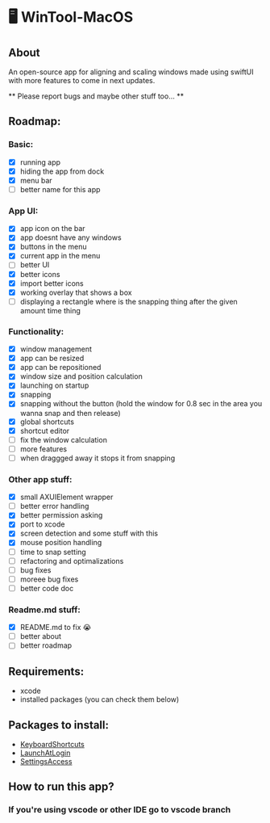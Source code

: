 # 🖥️ WinTool-MacOS
## About
An open-source app for aligning and scaling windows made using swiftUI with more features to come in next updates.

** Please report bugs and maybe other stuff too... **
## Roadmap:
### Basic:
- [x] running app
- [x] hiding the app from dock
- [x] menu bar
- [ ] better name for this app
### App UI:
- [x] app icon on the bar
- [x] app doesnt have any windows
- [x] buttons in the menu
- [x] current app in the menu
- [ ] better UI
- [x] better icons
- [x] import better icons
- [x] working overlay that shows a box
- [ ] displaying a rectangle where is the snapping thing after the given amount time thing
### Functionality:
- [x] window management
- [x] app can be resized
- [x] app can be repositioned
- [x] window size and position calculation
- [x] launching on startup
- [x] snapping
- [x] snapping without the button (hold the window for 0.8 sec in the area you wanna snap and then release)
- [x] global shortcuts
- [x] shortcut editor
- [ ] fix the window calculation
- [ ] more features
- [ ] when draggged away it stops it from snapping
### Other app stuff:
- [x] small AXUIElement wrapper
- [ ] better error handling
- [x] better permission asking
- [x] port to xcode
- [x] screen detection and some stuff with this
- [x] mouse position handling
- [ ] time to snap setting
- [ ] refactoring and optimalizations
- [ ] bug fixes
- [ ] moreee bug fixes
- [ ] better code doc
### Readme.md stuff:
- [x] README.md to fix 😭
- [ ] better about
- [ ] better roadmap
## Requirements:
- xcode
- installed packages (you can check them below)
## Packages to install:
- [KeyboardShortcuts](https://github.com/sindresorhus/KeyboardShortcuts)
- [LaunchAtLogin](https://github.com/sindresorhus/LaunchAtLogin-modern)
- [SettingsAccess](https://github.com/orchetect/SettingsAccess)
## How to run this app?
### If you're using vscode or other IDE go to vscode branch
